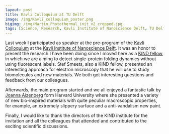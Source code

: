 ```yaml
---
layout: post
title: Kavli Colloquium at TU Delft
image: /img/Kavli_colloquium_poster.png
bigimg: /img/Martin_Photothermal_init_v2_cropped.jpg
tags: [Science, Research, Kavli Institute of Nanoscience Delft, TU Delft,Faculty of Applied Sciences]
---
```


Last week I participated as speaker at the pre-program of the [Kavli Colloquium](http://kavli.tudelft.nl/kavli-colloquia/) at the [Kavli Institute of Nanoscience Delft](http://kavli.tudelft.nl/). It was an honor to present the research I have been doing since I moved here as a [KIND fellow](http://kavli.tudelft.nl/kavli-postdoctoral-fellowships/), in which we are aiming to detect single-protein folding dynamics without using fluorescent labels.
Stef Smeets, also a KIND fellow, presented an interesting approach for electron microscopy that he will use to study biomolecules and new materials. 
We both got interesting questions and feedback from our colleagues.

Afterwards, the main program started and we all enjoyed a fantastic talk by [Joanna Aizenberg](https://aizenberglab.seas.harvard.edu/research) form Harvard University where she presented a variety of new bio-inspired materials with quite peculiar macroscopic properties, for example, an extremely slippery surface
and a anti-vandalism new paint.

Finally, I would like to thank the directors of the KIND institute for the invitation and all the colleagues that attended and contributed to the exciting scientific discussions.




 

 